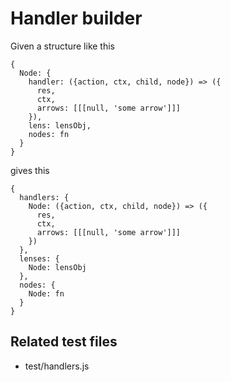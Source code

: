 # Handler builder

Given a structure like this
```
{
  Node: {
    handler: ({action, ctx, child, node}) => ({
      res,
      ctx,
      arrows: [[[null, 'some arrow']]]
    }),
    lens: lensObj,
    nodes: fn
  }
}
```
gives this
```
{
  handlers: {
    Node: ({action, ctx, child, node}) => ({
      res,
      ctx,
      arrows: [[[null, 'some arrow']]]
    })
  },
  lenses: {
    Node: lensObj
  },
  nodes: {
    Node: fn
  }
}

```

## Related test files
- test/handlers.js